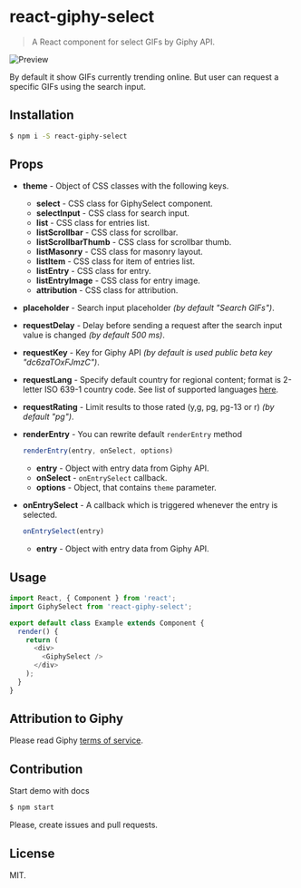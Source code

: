 # react-giphy-select

> A React component for select GIFs by Giphy API.

![Preview](https://raw.githubusercontent.com/WEACOMRU/react-giphy-select/master/github-preview.jpg)

By default it show GIFs currently trending online. But user can request
a specific GIFs using the search input.

## Installation

```bash
$ npm i -S react-giphy-select
```

## Props
- **theme** - Object of CSS classes with the following keys.
  - **select** - CSS class for GiphySelect component.
  - **selectInput** - CSS class for search input.
  - **list** - CSS class for entries list.
  - **listScrollbar** - CSS class for scrollbar.
  - **listScrollbarThumb** - CSS class for scrollbar thumb.
  - **listMasonry** - CSS class for masonry layout.
  - **listItem** - CSS class for item of entries list.
  - **listEntry** - CSS class for entry.
  - **listEntryImage** - CSS class for entry image.
  - **attribution** - CSS class for attribution.
- **placeholder** - Search input placeholder *(by default "Search GIFs")*.
- **requestDelay** - Delay before sending a request after the search input value is changed *(by default 500 ms)*.
- **requestKey** - Key for Giphy API *(by default is used public beta key "dc6zaTOxFJmzC")*.
- **requestLang** - Specify default country for regional content; format is 2-letter
ISO 639-1 country code. See list of supported languages [here](https://github.com/Giphy/GiphyAPI#language-support).
- **requestRating** - Limit results to those rated (y,g, pg, pg-13 or r) *(by default "pg")*.
- **renderEntry** - You can rewrite default `renderEntry` method

  ```javascript
  renderEntry(entry, onSelect, options)
  ```

  - **entry** - Object with entry data from Giphy API.
  - **onSelect** - `onEntrySelect` callback.
  - **options** - Object, that contains `theme` parameter.

- **onEntrySelect** - A callback which is triggered whenever the entry is selected.

  ```javascript
  onEntrySelect(entry)
  ```

  - **entry** - Object with entry data from Giphy API.

## Usage
```javascript
import React, { Component } from 'react';
import GiphySelect from 'react-giphy-select';

export default class Example extends Component {
  render() {
    return (
      <div>
        <GiphySelect />
      </div>
    );
  }
}
```

## Attribution to Giphy
Please read Giphy [terms of service](https://giphy.com/terms).

## Contribution
Start demo with docs
```bash
$ npm start
```
Please, create issues and pull requests.

## License
MIT.
